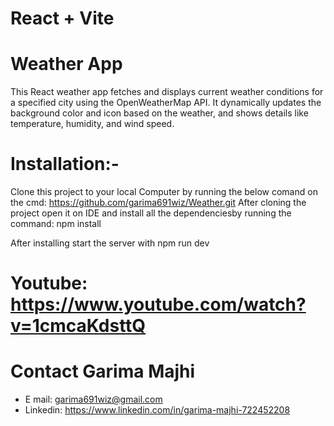 # React + Vite
# Weather App

This React weather app fetches and displays current weather conditions for a specified city using the OpenWeatherMap API. It dynamically updates the background color and icon based on the weather, and shows details like temperature, humidity, and wind speed.

# Installation:-
Clone this project to your local Computer by running the below comand on the cmd: https://github.com/garima691wiz/Weather.git After cloning the project open it on IDE and install all the dependenciesby running the command:
npm install

After installing start the server with
npm run dev


# Youtube: https://www.youtube.com/watch?v=1cmcaKdsttQ


# Contact  Garima Majhi
* E mail:   garima691wiz@gmail.com
* Linkedin: https://www.linkedin.com/in/garima-majhi-722452208
